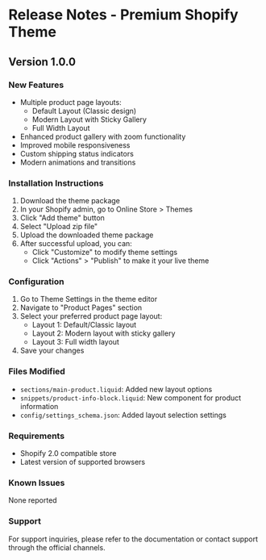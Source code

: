 # Release Notes - Premium Shopify Theme

## Version 1.0.0

### New Features
- Multiple product page layouts:
  - Default Layout (Classic design)
  - Modern Layout with Sticky Gallery
  - Full Width Layout
- Enhanced product gallery with zoom functionality
- Improved mobile responsiveness
- Custom shipping status indicators
- Modern animations and transitions

### Installation Instructions

1. Download the theme package
2. In your Shopify admin, go to Online Store > Themes
3. Click "Add theme" button
4. Select "Upload zip file"
5. Upload the downloaded theme package
6. After successful upload, you can:
   - Click "Customize" to modify theme settings
   - Click "Actions" > "Publish" to make it your live theme

### Configuration

1. Go to Theme Settings in the theme editor
2. Navigate to "Product Pages" section
3. Select your preferred product page layout:
   - Layout 1: Default/Classic layout
   - Layout 2: Modern layout with sticky gallery
   - Layout 3: Full width layout
4. Save your changes

### Files Modified
- `sections/main-product.liquid`: Added new layout options
- `snippets/product-info-block.liquid`: New component for product information
- `config/settings_schema.json`: Added layout selection settings

### Requirements
- Shopify 2.0 compatible store
- Latest version of supported browsers

### Known Issues
None reported

### Support
For support inquiries, please refer to the documentation or contact support through the official channels.
